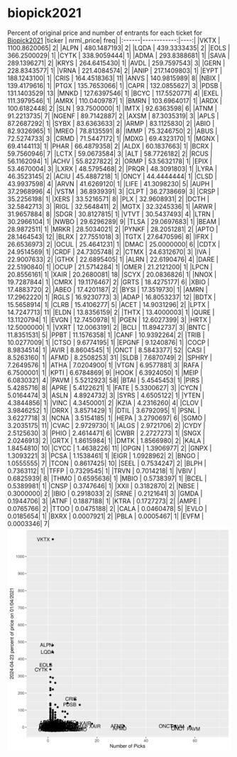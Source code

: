 # biopick2021
Percent of original price and number of entrants for each ticket for [Biopick2021](https://twitter.com/hashtag/Biopick2021)
|ticker |   nrml_price| freq|
|:------|------------:|----:|
|VKTX   | 1100.8620065|    2|
|ALPN   |  480.1487193|    2|
|LQDA   |  439.3333435|    2|
|EOLS   |  366.2500029|    1|
|CYTK   |  338.9059444|    1|
|ADMA   |  293.8388681|    1|
|SAVA   |  289.1396271|    2|
|KRYS   |  264.6415430|    1|
|AVDL   |  259.7597543|    3|
|GERN   |  228.8343577|    1|
|VRNA   |  221.4084574|    2|
|ANIP   |  217.1409803|    1|
|EYPT   |  188.1243100|    1|
|CRIS   |  164.4518363|   11|
|ANVS   |  140.9815989|    8|
|NBIX   |  139.4179616|    1|
|PTGX   |  135.7653066|    1|
|CAPR   |  132.0855627|    3|
|PDSB   |  131.1403529|   13|
|MNKD   |  127.6397546|    1|
|BCYC   |  117.5520771|    4|
|EXEL   |  111.3979546|    1|
|AMRX   |  110.0409787|    1|
|BMRN   |  103.6964017|    1|
|ARDX   |  100.6182448|    2|
|SLN    |   93.7500000|    1|
|IMTX   |   92.6363598|    6|
|ATNM   |   91.2213735|    7|
|NGENF  |   89.7142887|    2|
|AXSM   |   87.3035319|    3|
|APLS   |   87.2687292|    1|
|SYBX   |   83.6363633|    2|
|ARMP   |   83.1125830|    2|
|ABIO   |   82.9326965|    1|
|MREO   |   78.8135591|    8|
|IMMP   |   75.3246750|    2|
|ABUS   |   72.5274733|    3|
|CRMD   |   71.5447172|    1|
|MDXG   |   69.4323170|    1|
|MGNX   |   69.4144113|    1|
|PHAR   |   66.4879358|    2|
|ALDX   |   60.1837663|    1|
|BCRX   |   59.7560946|    7|
|LCTX   |   59.0673584|    3|
|ALT    |   58.7726182|    2|
|RCUS   |   56.1162094|    1|
|ACHV   |   55.8227822|    2|
|ORMP   |   53.5632178|    1|
|EPIX   |   53.4670004|    3|
|LXRX   |   48.5795468|    2|
|PRQR   |   48.3091803|    1|
|LYRA   |   46.3523145|    2|
|ACIU   |   45.4887218|    1|
|ONCY   |   44.4444444|    1|
|CLSD   |   43.9937598|    4|
|ARVN   |   41.6269120|    1|
|LIFE   |   41.3098230|    5|
|AUPH   |   37.2968996|    4|
|VSTM   |   36.8939391|    3|
|CLPT   |   36.2738669|    3|
|CRSP   |   35.2256198|    1|
|XERS   |   33.5216571|    8|
|PLX    |   32.9608931|    2|
|DCTH   |   32.5842713|    3|
|RIGL   |   32.5648411|    2|
|MGTX   |   32.3245336|    1|
|ARWR   |   31.9657884|    8|
|SDGR   |   30.8127815|    1|
|VTVT   |   30.5437493|    4|
|LTRN   |   30.2966104|    1|
|NWBO   |   29.6296289|    9|
|TLSA   |   29.0697683|    1|
|BEAM   |   28.9872511|    1|
|MRKR   |   28.5034021|    2|
|PYNKF  |   28.2051281|    2|
|APTO   |   28.1464543|   12|
|BLRX   |   27.7551018|    3|
|TGTX   |   27.6470596|    8|
|IFRX   |   26.6536973|    2|
|OCUL   |   25.4641231|    1|
|DMAC   |   25.0000000|    6|
|CDTX   |   24.9514569|    1|
|CRDF   |   24.7305748|    2|
|CTMX   |   24.6312670|    3|
|IVA    |   22.9007633|    2|
|GTHX   |   22.6895405|    1|
|ALRN   |   22.6190476|    4|
|DARE   |   22.5190840|    1|
|OCUP   |   21.5714284|    1|
|OMER   |   21.2121200|    1|
|LPCN   |   20.8556161|    1|
|XAIR   |   20.2680081|   18|
|SCYX   |   20.0836826|    1|
|NNOX   |   19.7287844|    1|
|CMRX   |   19.1176467|    2|
|GRTS   |   18.4275177|    6|
|XBIO   |   17.4883720|    2|
|ABEO   |   17.4201187|    2|
|BYSI   |   17.3519730|    1|
|AMRN   |   17.2962220|    1|
|RGLS   |   16.9230773|    3|
|ADAP   |   16.8053237|   12|
|BDTX   |   15.5658914|    1|
|CLRB   |   15.4106277|    5|
|ACET   |   14.9031296|    2|
|LPTX   |   14.7247713|   11|
|ELDN   |   13.8356159|    2|
|THTX   |   13.4000003|    1|
|QURE   |   13.1120794|    1|
|EVGN   |   12.7450978|    1|
|PGEN   |   12.6027399|    3|
|HRTX   |   12.5000000|    1|
|VXRT   |   12.0063191|    2|
|BCLI   |   11.8942737|    3|
|BNTC   |   11.8351531|    5|
|PPBT   |   11.1576358|    1|
|CANF   |   10.9392264|    2|
|TRIB   |   10.0277009|    1|
|CTSO   |    9.6774195|    1|
|EPGNF  |    9.1240876|    1|
|COCP   |    8.9834514|    1|
|AVIR   |    8.8604545|    1|
|ONCT   |    8.5843377|   52|
|CASI   |    8.5263160|    1|
|AFMD   |    8.2508253|   31|
|SLDB   |    7.6870749|    2|
|SPHRY  |    7.2649576|    1|
|ATHA   |    7.0204900|    1|
|VTGN   |    6.9577881|    3|
|RAFA   |    6.7500001|    1|
|KPTI   |    6.6784869|    9|
|HOOK   |    6.3924050|    1|
|MEIP   |    6.0830321|    4|
|PAVM   |    5.5212923|   58|
|BTAI   |    5.4545453|    1|
|PIRS   |    5.4285716|    8|
|APRE   |    5.4122621|    1|
|FATE   |    5.3300627|    3|
|CYCN   |    5.0164474|    3|
|ASLN   |    4.8924732|    3|
|SYRS   |    4.6505122|    1|
|YTEN   |    4.3844856|    1|
|VINC   |    4.3450001|    2|
|KZIA   |    4.2316260|    4|
|CLOV   |    3.9846252|    1|
|DRRX   |    3.8571429|    1|
|DTIL   |    3.6792095|    1|
|PSNL   |    3.6227718|    3|
|NCNA   |    3.5154185|    1|
|HEPA   |    3.2790697|    6|
|SGMO   |    3.2035175|   11|
|CVAC   |    2.9729730|    1|
|ALGS   |    2.9721706|    2|
|CYDY   |    2.5125630|    3|
|PHIO   |    2.4614471|    6|
|CWBR   |    2.2727273|    1|
|SNGX   |    2.0246913|    2|
|GRTX   |    1.8615984|    1|
|DMTK   |    1.8566980|    2|
|KALA   |    1.8454810|   10|
|CYCC   |    1.4638226|   11|
|OPGN   |    1.3906977|    2|
|GNPX   |    1.3093221|    3|
|PCSA   |    1.1538461|    1|
|EIGR   |    1.0928962|    2|
|BNGO   |    1.0555555|    7|
|TCON   |    0.8617425|   10|
|SEEL   |    0.7534247|    2|
|BLPH   |    0.7363112|    1|
|TFFP   |    0.7329545|    1|
|TRVN   |    0.7014218|    1|
|VBIV   |    0.6825939|    8|
|THMO   |    0.6595636|    1|
|MBIO   |    0.5738397|    1|
|BCEL   |    0.5389981|    1|
|CNSP   |    0.3747646|    1|
|XXII   |    0.3182870|    2|
|NBSE   |    0.3000000|    2|
|IBIO   |    0.2918033|    2|
|SRNE   |    0.2121641|    3|
|GMDA   |    0.1944706|    3|
|ATNF   |    0.1887188|    1|
|KTRA   |    0.1727273|    2|
|AMPE   |    0.0765766|    2|
|TTOO   |    0.0475188|    2|
|CALA   |    0.0460478|    5|
|EVLO   |    0.0185654|    1|
|BXRX   |    0.0007921|    2|
|PBLA   |    0.0005467|    1|
|EVFM   |    0.0003346|    7|
![retvspicks](biopicks.png?raw=true)
